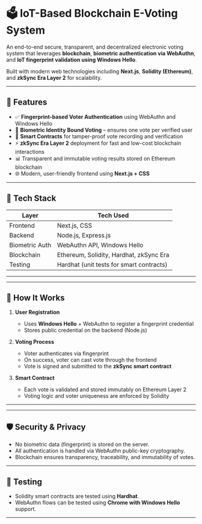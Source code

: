
# 🗳️ IoT-Based Blockchain E-Voting System

An end-to-end secure, transparent, and decentralized electronic voting system that leverages **blockchain**, **biometric authentication via WebAuthn**, and **IoT fingerprint validation using Windows Hello**.

Built with modern web technologies including **Next.js**, **Solidity (Ethereum)**, and **zkSync Era Layer 2** for scalability.

---

## 📌 Features

- ✅ **Fingerprint-based Voter Authentication** using WebAuthn and Windows Hello  
- 🔐 **Biometric Identity Bound Voting** – ensures one vote per verified user  
- 🧠 **Smart Contracts** for tamper-proof vote recording and verification  
- ⚡ **zkSync Era Layer 2** deployment for fast and low-cost blockchain interactions  
- 📊 Transparent and immutable voting results stored on Ethereum blockchain  
- 🌐 Modern, user-friendly frontend using **Next.js + CSS**

---

## 🧱 Tech Stack

| Layer             | Tech Used                                 |
|------------------|--------------------------------------------|
| Frontend         | Next.js, CSS                               |
| Backend          | Node.js, Express.js                        |
| Biometric Auth   | WebAuthn API, Windows Hello                |
| Blockchain       | Ethereum, Solidity, Hardhat, zkSync Era    |
| Testing          | Hardhat (unit tests for smart contracts)   |

---


---

## 🚀 How It Works

1. **User Registration**
   - Uses **Windows Hello** + WebAuthn to register a fingerprint credential
   - Stores public credential on the backend (Node.js)

2. **Voting Process**
   - Voter authenticates via fingerprint
   - On success, voter can cast vote through the frontend
   - Vote is signed and submitted to the **zkSync smart contract**

3. **Smart Contract**
   - Each vote is validated and stored immutably on Ethereum Layer 2
   - Voting logic and voter uniqueness are enforced by Solidity

---


---

## 🛡️ Security & Privacy

- No biometric data (fingerprint) is stored on the server.
- All authentication is handled via WebAuthn public-key cryptography.
- Blockchain ensures transparency, traceability, and immutability of votes.

---

## 🧪 Testing

- Solidity smart contracts are tested using **Hardhat**.
- WebAuthn flows can be tested using **Chrome with Windows Hello** support.

---


